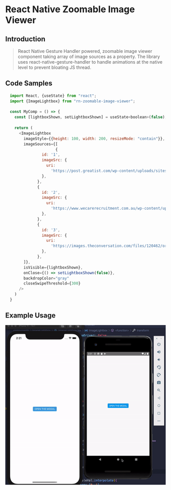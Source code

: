 # React Native Zoomable Image Viewer

## Introduction

> React Native Gesture Handler powered, zoomable image viewer component taking array of image sources as a property. The library uses react-native-gesture-handler to handle animations at the native level to prevent bloating JS thread.

## Code Samples

```js
  import React, {useState} from "react";
  import {ImageLightbox} from "rn-zoomable-image-viewer";

  const MyComp = () => {
    const [lightboxShown, setLightboxShown] = useState<boolean>(false);

    return (
      <ImageLightbox
        imageStyle={{height: 100, width: 200, resizeMode: "contain"}},
        imageSources={[
                      {
                id: '1',
                imageSrc: {
                  uri:
                    'https://post.greatist.com/wp-content/uploads/sites/3/2020/02/325466_1100-1100x628.jpg',
                },
              },
              {
                id: '2',
                imageSrc: {
                  uri:
                    'https://www.wecarerecruitment.com.au/wp-content/uploads/2019/07/nature-1.jpg',
                },
              },
              {
                id: '3',
                imageSrc: {
                  uri:
                    'https://images.theconversation.com/files/120462/original/image-20160428-30973-zy8j2.jpg?ixlib=rb-1.1.0&q=45&auto=format&w=1200&h=675.0&fit=crop',
                },
              },
        ]},
        isVisible={lightboxShown},
        onClose={() => setLightboxShown(false)},
        backdropColor="gray"
        closeSwipeThreshold={300}
      />
    )
  }
```

## Example Usage

![alt text](https://raw.githubusercontent.com/berkelmas/rn-zoomable-image-viewer/main/rn-zoomable-image-viewer-gif.gif)
